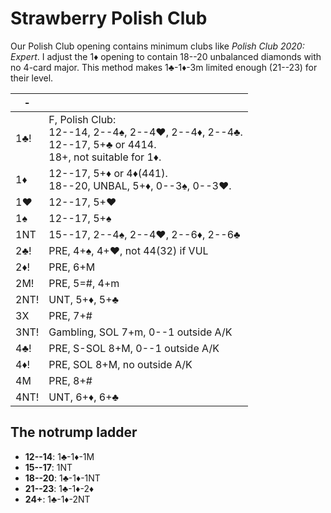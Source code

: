 # Strawberry Polish Club

Our Polish Club opening contains minimum clubs like *Polish Club 2020: Expert*.
I adjust the 1♦ opening to contain 18--20 unbalanced diamonds with no 4-card
major.  This method makes 1♣-1♦-3m limited enough (21--23) for their level.

|  -   |   |
|------|---|
| 1♣!  | F, Polish Club:<div>12--14, 2--4♠, 2--4♥, 2--4♦, 2--4♣.</div><div>12--17, 5+♣ or 4414.</div><div>18+, not suitable for 1♦.</div>
| 1♦   | <div>12--17, 5+♦ or 4♦(441).</div><div>18--20, UNBAL, 5+♦, 0--3♠, 0--3♥.</div>
| 1♥   | 12--17, 5+♥
| 1♠   | 12--17, 5+♠
| 1NT  | 15--17, 2--4♠, 2--4♥, 2--6♦, 2--6♣
| 2♣!  | PRE, 4+♠, 4+♥, not 44(32) if VUL
| 2♦!  | PRE, 6+M
| 2M!  | PRE, 5=#, 4+m
| 2NT! | UNT, 5+♦, 5+♣
| 3X   | PRE, 7+#
| 3NT! | Gambling, SOL 7+m, 0--1 outside A/K
| 4♣!  | PRE, S-SOL 8+M, 0--1 outside A/K
| 4♦!  | PRE, SOL 8+M, no outside A/K
| 4M   | PRE, 8+#
| 4NT! | UNT, 6+♦, 6+♣

## The notrump ladder

- **12--14**: 1♣-1♦-1M
- **15--17**: 1NT
- **18--20**: 1♣-1♦-1NT
- **21--23**: 1♣-1♦-2♦
- **24+**: 1♣-1♦-2NT
